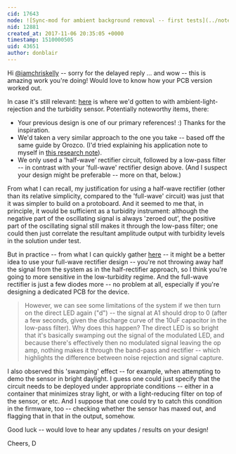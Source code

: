 ```yaml
---
cid: 17643
node: ![Sync-mod for ambient background removal -- first tests](../notes/donblair/03-23-2016/sync-mod-for-ambient-background-removal-first-tests)
nid: 12881
created_at: 2017-11-06 20:35:05 +0000
timestamp: 1510000505
uid: 43651
author: donblair
---
```


Hi [@iamchriskelly](/profile/iamchriskelly) -- sorry for the delayed reply ... and wow -- this is amazing work you're doing!  Would love to know how your PCB version worked out.

In case it's still relevant:  [here](https://github.com/OpenWaterProject/riffle_328-turbidity) is where we'd gotten to with ambient-light-rejection and the turbidity sensor.  Potentially noteworthy items, there:
- Your previous design is one of our primary references! :)  Thanks for the inspiration.
- We'd taken a very similar approach to the one you take -- based off the same guide by Orozco.  (I'd tried explaining his application note to myself in [this research note](https://publiclab.org/notes/donblair/03-08-2016/removing-ambient-background-light-from-turbidity-measurements-through-signal-modulation)).
- We only used a 'half-wave' rectifier circuit, followed by a low-pass filter -- in contrast with your 'full-wave' rectifier design above. (And I suspect your design might be preferable -- more on that, below.)

From what I can recall, my justification for using a half-wave rectifier  (other than its relative simplicity, compared to the 'full-wave' circuit) was just that it was simpler to build on a protoboard.  And it seemed to me that, in principle, it would be sufficient as a turbidity instrument: although the negative part of the oscillating signal is always 'zeroed out', the positive part of the oscillating signal still makes it through the low-pass filter; one could then just correlate the resultant amplitude output with turbidity levels in the solution under test.

But in practice -- from what I can quickly gather [here](https://www.allaboutcircuits.com/technical-articles/an-introduction-to-rectifier-circuits/) -- it might be a better idea to use your full-wave rectifier design -- you're not throwing away half the signal from the system as in the half-rectifier approach, so I think you're going to more sensitive in the low-turbidity regime.  And the full-wave rectifier is just a few diodes more -- no problem at all, especially if you're designing a dedicated PCB for the device.  

> However, we can see some limitations of the system if we then turn on the direct LED again ("d") -- the signal at A1 should drop to 0 (after a few seconds, given the discharge curve of the 10uF capacitor in the low-pass filter). Why does this happen? The direct LED is so bright that it's basically swamping out the signal of the modulated LED, and because there's effectively then no modulated signal leaving the op amp, nothing makes it through the band-pass and rectifier -- which highlights the difference between noise rejection and signal capture.

I also observed this 'swamping' effect -- for example, when attempting to demo the sensor in bright daylight. I guess one could just specify that the circuit needs to be deployed under appropriate conditions -- either in a container that minimizes stray light, or with a light-reducing filter on top of the sensor, or etc.  And I suppose that one could try to catch this condition in the firmware, too -- checking whether the sensor has maxed out, and flagging that in that in the output, somehow. 

Good luck -- would love to hear any updates / results on your design!

Cheers,
D